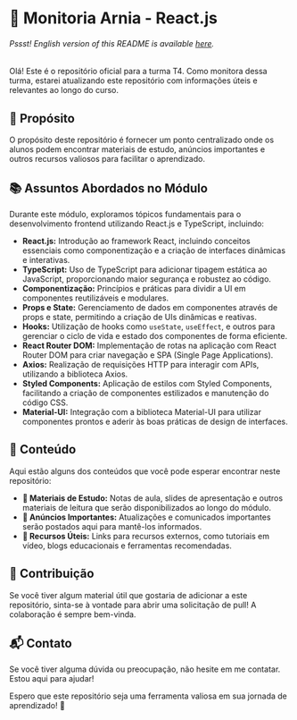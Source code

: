 # 🌟 Monitoria Arnia - React.js

###### _Pssst! English version of this README is available [here](./EN_US.md)._

Olá! Este é o repositório oficial para a turma T4. Como monitora dessa turma, estarei atualizando este repositório com informações úteis e relevantes ao longo do curso.

## 🎯 Propósito

O propósito deste repositório é fornecer um ponto centralizado onde os alunos podem encontrar materiais de estudo, anúncios importantes e outros recursos valiosos para facilitar o aprendizado.

## 📚 Assuntos Abordados no Módulo

Durante este módulo, exploramos tópicos fundamentais para o desenvolvimento frontend utilizando React.js e TypeScript, incluindo:

- **React.js:** Introdução ao framework React, incluindo conceitos essenciais como componentização e a criação de interfaces dinâmicas e interativas.
- **TypeScript:** Uso de TypeScript para adicionar tipagem estática ao JavaScript, proporcionando maior segurança e robustez ao código.
- **Componentização:** Princípios e práticas para dividir a UI em componentes reutilizáveis e modulares.
- **Props e State:** Gerenciamento de dados em componentes através de props e state, permitindo a criação de UIs dinâmicas e reativas.
- **Hooks:** Utilização de hooks como `useState`, `useEffect`, e outros para gerenciar o ciclo de vida e estado dos componentes de forma eficiente.
- **React Router DOM:** Implementação de rotas na aplicação com React Router DOM para criar navegação e SPA (Single Page Applications).
- **Axios:** Realização de requisições HTTP para interagir com APIs, utilizando a biblioteca Axios.
- **Styled Components:** Aplicação de estilos com Styled Components, facilitando a criação de componentes estilizados e manutenção do código CSS.
- **Material-UI:** Integração com a biblioteca Material-UI para utilizar componentes prontos e aderir às boas práticas de design de interfaces.

## 📂 Conteúdo

Aqui estão alguns dos conteúdos que você pode esperar encontrar neste repositório:

- **📘 Materiais de Estudo:** Notas de aula, slides de apresentação e outros materiais de leitura que serão disponibilizados ao longo do módulo.
- **📢 Anúncios Importantes:** Atualizações e comunicados importantes serão postados aqui para mantê-los informados.
- **🔗 Recursos Úteis:** Links para recursos externos, como tutoriais em vídeo, blogs educacionais e ferramentas recomendadas.

## 🤝 Contribuição

Se você tiver algum material útil que gostaria de adicionar a este repositório, sinta-se à vontade para abrir uma solicitação de pull! A colaboração é sempre bem-vinda.

## 📬 Contato

Se você tiver alguma dúvida ou preocupação, não hesite em me contatar. Estou aqui para ajudar!

Espero que este repositório seja uma ferramenta valiosa em sua jornada de aprendizado! 🚀
